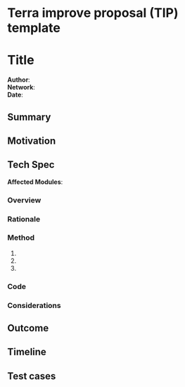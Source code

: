 # Terra improve proposal (TIP) template


# Title

**Author**:  
**Network**:  <!---Add the mainnet version this change will apply to. -->  
**Date**:   

## Summary

<!--- A 1-2 sentence non-technical explanation of the change. Summaries should be easily understood by the general community. -->

## Motivation

<!--- An explanation of why the change is necessary. What is the problem that needs to be solved? Why do these changes need to be implemented? -->

## Tech Spec

**Affected Modules**: <!--- Which modules will be altered? -->

### Overview

<!---A technical summary of the change and how it will solve the problem. -->

### Rationale

<!--- Why are you doing it this way and not another way? What is the reasoning for using this method vs another route? -->

### Method

<!--- An outline of how the change will be implemented. This can include a numbered list of steps necessary for completion. -->

1. 
2. 
3. 

### Code

<!--- Include any applicable code blocks or pseudocode describing the changes. -->

### Considerations

<!--- Describe any special or general considerations. Is there anything that we should be cautious about? Are there any invariants to keep in mind? -->

## Outcome

<!--- Briefly describe the desired outcome of this change. -->

## Timeline

<!--- if applicable, include an estimated project completion time. You can break this up into a list of events. -->

## Test cases

<!--- Include any test cases or preliminary research related to the change. -->
